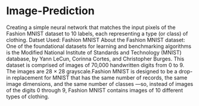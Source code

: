 # Image-Prediction
Creating a simple neural network that matches the input pixels of the Fashion MNIST dataset to 10 labels, each representing a type (or class) of clothing.
Datset Used: Fashion MNIST
About the Fashion MNIST dataset:
One of the foundational datasets for learning and benchmarking algorithms is the Modified National Institute of Standards and Technology (MNIST) database, by Yann LeCun, Corinna Cortes, and Christopher Burges. This dataset is comprised of images
of 70,000 handwritten digits from 0 to 9. The images are 28 × 28 grayscale.Fashion MNIST is designed to be a drop-in replacement for MNIST that has the same number of records, the 
same image dimensions, and the same number of classes —so, instead of images of the digits 0 through 9, Fashion MNIST contains images of 10 different types of clothing.
